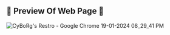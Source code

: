 <h2>🔰 Preview Of Web Page 🔰</h2>

![CyBoRg's Restro - Google Chrome 19-01-2024 08_29_41 PM](https://github.com/JYOT001/Codesoft_task/assets/104615289/73ef96b6-83b2-4560-ac56-a8d88c7d7aeb)
